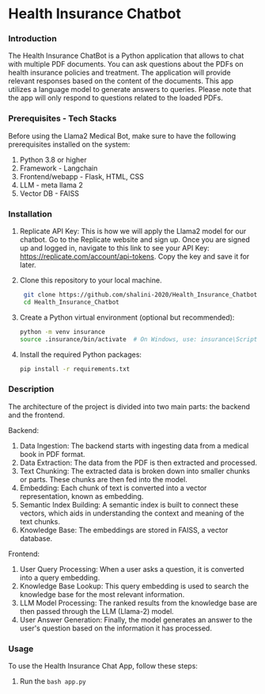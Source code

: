 # Health Insurance Chatbot

### Introduction

The Health Insurance ChatBot is a Python application that allows to chat with multiple PDF documents. You can ask questions about the PDFs on health insurance policies and treatment. The application will provide relevant responses based on the content of the documents. This app utilizes a language model to generate answers to queries. Please note that the app will only respond to questions related to the loaded PDFs.

### Prerequisites - Tech Stacks

Before using the Llama2 Medical Bot, make sure to have the following prerequisites installed on the system:

1. Python 3.8 or higher
2. Framework - Langchain
3. Frontend/webapp - Flask, HTML, CSS
4. LLM - meta llama 2
5. Vector DB - FAISS

### Installation

1. Replicate API Key: This is how we will apply the Llama2 model for our chatbot. Go to the Replicate website and sign up. Once you are signed up and logged in, navigate to this link to see your API Key:    https://replicate.com/account/api-tokens. Copy the key and save it for later.
   
2. Clone this repository to your local machine.

   ```bash
    git clone https://github.com/shalini-2020/Health_Insurance_Chatbot.git
    cd Health_Insurance_Chatbot
    ```
3. Create a Python virtual environment (optional but recommended):
    ```bash
    python -m venv insurance
    source .insurance/bin/activate  # On Windows, use: insurance\Scripts\activate
    ```
4. Install the required Python packages:
    ```bash
    pip install -r requirements.txt
    ```
### Description

The architecture of the project is divided into two main parts: the backend and the frontend.

Backend:

1. Data Ingestion: The backend starts with ingesting data from a medical book in PDF format.
2. Data Extraction: The data from the PDF is then extracted and processed.
3. Text Chunking: The extracted data is broken down into smaller chunks or parts. These chunks are then fed into the model.
4. Embedding: Each chunk of text is converted into a vector representation, known as embedding.
5. Semantic Index Building: A semantic index is built to connect these vectors, which aids in understanding the context and meaning of the text chunks.
6. Knowledge Base: The embeddings are stored in FAISS, a vector database.
   
Frontend:

1. User Query Processing: When a user asks a question, it is converted into a query embedding.
2. Knowledge Base Lookup: This query embedding is used to search the knowledge base for the most relevant information.
3. LLM Model Processing: The ranked results from the knowledge base are then passed through the LLM (Llama-2) model.
4. User Answer Generation: Finally, the model generates an answer to the user's question based on the information it has processed.

### Usage

To use the Health Insurance Chat App, follow these steps:

1. Run the ```bash app.py```



